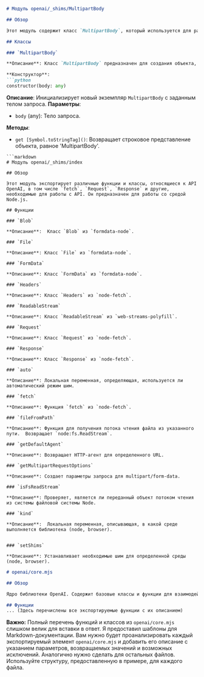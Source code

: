 ```markdown
# Модуль openai/_shims/MultipartBody

## Обзор

Этот модуль содержит класс `MultipartBody`, который используется для работы с запросами multipart/form-data в библиотеке openai. Он не предназначен для прямого импорта пользователями SDK.

## Классы

### `MultipartBody`

**Описание**: Класс `MultipartBody` предназначен для создания объекта, представляющего тело запроса multipart/form-data.

**Конструктор**:
```python
constructor(body: any)
```
**Описание**: Инициализирует новый экземпляр `MultipartBody` с заданным телом запроса.
**Параметры**:
- `body` (any): Тело запроса.

**Методы**:
- `get [Symbol.toStringTag]()`: Возвращает строковое представление объекта, равное 'MultipartBody'.


```
```markdown
# Модуль openai/_shims/index

## Обзор

Этот модуль экспортирует различные функции и классы, относящиеся к API OpenAI, в том числе `fetch`, `Request`, `Response` и другие, необходимые для работы с API. Он предназначен для работы со средой Node.js.

## Функции

### `Blob`

**Описание**:  Класс `Blob` из `formdata-node`.

### `File`

**Описание**: Класс `File` из `formdata-node`.

### `FormData`

**Описание**: Класс `FormData` из `formdata-node`.

### `Headers`

**Описание**: Класс `Headers` из `node-fetch`.

### `ReadableStream`

**Описание**: Класс `ReadableStream` из `web-streams-polyfill`.

### `Request`

**Описание**: Класс `Request` из `node-fetch`.

### `Response`

**Описание**: Класс `Response` из `node-fetch`.

### `auto`

**Описание**: Локальная переменная, определяющая, используется ли автоматический режим шим.

### `fetch`

**Описание**: Функция `fetch` из `node-fetch`.

### `fileFromPath`

**Описание**: Функция для получения потока чтения файла из указанного пути.  Возвращает `node:fs.ReadStream`.

### `getDefaultAgent`

**Описание**: Возвращает HTTP-агент для определенного URL.

### `getMultipartRequestOptions`

**Описание**: Создает параметры запроса для multipart/form-data.

### `isFsReadStream`

**Описание**: Проверяет, является ли переданный объект потоком чтения из системы файловой системы Node.

### `kind`

**Описание**:  Локальная переменная, описывающая, в какой среде выполняется библиотека (node, browser).


### `setShims`

**Описание**: Устанавливает необходимые шим для определенной среды (node, browser).

```


```markdown
# openai/core.mjs

## Обзор

Ядро библиотеки OpenAI. Содержит базовые классы и функции для взаимодействия с API OpenAI.

## Функции
... (Здесь перечислены все экспортируемые функции с их описанием)


```

**Важно:**  Полный перечень функций и классов из `openai/core.mjs` слишком велик для вставки в ответ.  Я предоставил шаблоны для Markdown-документации. Вам нужно будет проанализировать каждый экспортируемый элемент `openai/core.mjs` и добавить его описание с указанием параметров, возвращаемых значений и возможных исключений.  Аналогично нужно сделать для остальных файлов.   Используйте структуру, предоставленную в примере, для каждого файла.
